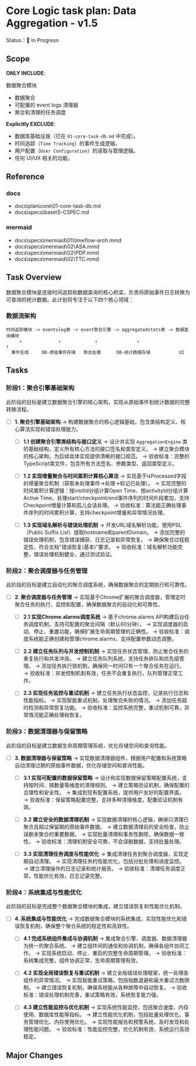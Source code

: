 # Core Logic task plan: Data Aggregation - v1.5

Status：🔄 In Progress

## Scope

**ONLY INCLUDE**:

数据聚合模块

- 数据聚合
- 可配置的 event logs 清理器
- 聚合和清理的任务调度

**Explicitly EXCLUDE**:

- 数据库基础设施（已在 `01-core-task-db.md` 中完成）。
- 时间追踪（`Time Tracking`）的事件生成逻辑。
- 用户配置（`User Configuration`）的读取与管理逻辑。
- 任何 UI/UX 相关的功能。

## Reference

### docs

- docs\plan\core\01-core-task-db.md
- docs\specs\base\5-CSPEC.md

### mermaid

- docs\specs\mermaid\01\timeflow-arch.mmd
- docs\specs\mermaid\02\ASA.mmd
- docs\specs\mermaid\02\PDP.mmd
- docs\specs\mermaid\02\TTC.mmd

## Task Overview

数据聚合模块是连接时间追踪和数据查询的核心桥梁，负责将原始事件日志转换为可查询的统计数据。此计划将专注于以下四个核心领域：

### 数据流架构

```
时间追踪模块 -> eventslog表 -> event聚合引擎 -> aggregatedstats表 -> 数据查询模块
     ↓              ↓             ↓               ↓                   ↓
  事件生成     DB-原始事件存储   聚合处理      DB-统计数据存储           UI
```

## Tasks

### 阶段1：聚合引擎基础架构

此阶段的目标是建立数据聚合引擎的核心架构，实现从原始事件到统计数据的完整转换流程。

- [ ] **1. 聚合引擎基础架构** → 构建数据聚合的核心逻辑基础，包含类结构定义、核心算法实现和错误处理能力。

  - [ ] **1.1 创建聚合引擎类结构与接口定义**
        → 设计并实现 `AggregationEngine` 类的基础结构，定义所有核心方法的接口签名和类型定义。
        → 建立聚合模块的核心架构，为后续具体实现提供清晰的接口规范。
        → 验收标准：完整的TypeScript类文件，包含所有方法签名、参数类型、返回类型定义。

  - [ ] **1.2 实现增量聚合与时间累积计算核心算法**
        → 实现基于isProcessed字段的增量聚合机制（获取未处理事件→处理→标记已处理）。
        → 实现完整的时间累积计算逻辑：按visitId分组计算Open Time、按activityId分组计算Active Time，处理start/checkpoint/end事件序列的时间片段累加，支持Checkpoint增量计算和孤儿会话处理。
        → 验收标准：算法能正确处理事件序列的时间累积计算，支持checkpoint增量和异常情况处理。

  - [ ] **1.3 实现域名解析与错误处理机制**
        → 开发URL域名解析功能，使用PSL（Public Suffix List）提取hostname和parentDomain。
        → 添加完整的错误处理机制，包含错误捕获、日志记录和异常恢复。
        → 确保聚合过程稳定性，符合文档"错误恢复(基本)"要求。
        → 验收标准：域名解析功能完整，错误处理机制健全，通过测试验证。

### 阶段2：聚合调度器与任务管理

此阶段的目标是建立自动化的聚合调度系统，确保数据聚合的定期执行和可靠性。

- [ ] **2. 聚合调度器与任务管理** → 实现基于Chrome扩展的聚合调度器，管理定时聚合任务的执行、监控和配置，确保数据聚合的自动化和可靠性。

  - [ ] **2.1 实现Chrome.alarms调度系统**
        → 基于chrome.alarms API构建后台任务调度机制，支持可配置的聚合间隔（默认60分钟）。
        → 实现调度器的启动、停止、重置功能，确保扩展生命周期管理的正确性。
        → 验收标准：调度系统能正确创建和管理chrome.alarms，支持配置参数动态调整。

  - [ ] **2.2 建立任务队列与并发控制机制**
        → 实现任务状态管理，防止聚合任务的重复执行和并发冲突。
        → 建立任务队列系统，支持任务排队和优先级管理。
        → 添加任务执行锁机制，确保同一时间只有一个聚合任务在运行。
        → 验收标准：并发控制机制有效，任务不会重复执行，队列管理正常工作。

  - [ ] **2.3 实现任务监控与重试机制**
        → 建立任务执行状态监控，记录执行日志和性能指标。
        → 实现智能重试机制，处理聚合失败的情况。
        → 添加任务超时检测和异常恢复功能。
        → 验收标准：监控系统完整，重试机制可靠，异常情况能正确处理和恢复。

### 阶段3：数据清理器与保留策略

此阶段的目标是建立数据生命周期管理系统，优化存储空间和查询性能。

- [ ] **3. 数据清理器与保留策略** → 实现数据清理器组件，根据用户配置和系统策略自动清理过期的原始事件数据，优化存储空间和查询性能。

  - [ ] **3.1 实现可配置的数据保留策略**
        → 设计和实现数据保留策略配置系统，支持按时间、按数量等维度的清理规则。
        → 建立策略验证机制，确保配置的合理性和安全性。
        → 集成到现有配置系统，提供用户友好的配置界面。
        → 验收标准：保留策略配置完整，支持多种清理维度，配置验证机制有效。

  - [ ] **3.2 建立安全的数据清理机制**
        → 实现数据清理的核心逻辑，确保只清理已聚合且超过保留期的原始事件数据。
        → 建立数据清理前的安全检查，防止误删未聚合的重要数据。
        → 实现批量清理和事务性删除，确保数据一致性。
        → 验收标准：清理机制安全可靠，不会误删数据，支持批量处理。

  - [ ] **3.3 实现清理任务调度与性能优化**
        → 集成清理任务到聚合调度器，实现定期自动清理。
        → 实现清理任务的性能优化，包括分批处理和进度监控。
        → 建立清理操作的日志记录和统计报告。
        → 验收标准：清理任务调度正常，性能优化有效，日志记录完整。

### 阶段4：系统集成与性能优化

此阶段的目标是完成整个数据聚合模块的集成，建立错误恢复和性能优化机制。

- [ ] **4. 系统集成与性能优化** → 完成数据聚合模块的系统集成，实现性能优化和错误恢复机制，确保整个聚合系统的稳定性和高效性。

  - [ ] **4.1 完成系统组件集成与协调机制**
        → 集成聚合引擎、调度器、数据清理器为统一的聚合系统。
        → 建立组件间的通信和协调机制，确保各组件协同工作。
        → 实现系统启动、停止、重启的完整生命周期管理。
        → 验收标准：系统集成完整，组件协调正常，生命周期管理有效。

  - [ ] **4.2 实现全局错误恢复与重试机制**
        → 建立全局错误处理框架，统一处理各组件的异常情况。
        → 实现智能重试策略，包括指数退避和最大重试次数限制。
        → 建立错误恢复机制，确保系统能从各种故障中自动恢复。
        → 验收标准：错误处理机制完善，重试策略有效，系统恢复能力强。

  - [ ] **4.3 建立性能监控与优化机制**
        → 实现系统性能监控，包括聚合速度、内存使用、数据库性能等指标。
        → 建立性能优化机制，包括批量处理优化、事务管理优化、内存使用优化。
        → 实现性能报告和预警系统，及时发现和处理性能问题。
        → 验收标准：性能监控完整，优化机制有效，系统运行高效稳定。

## Major Changes
